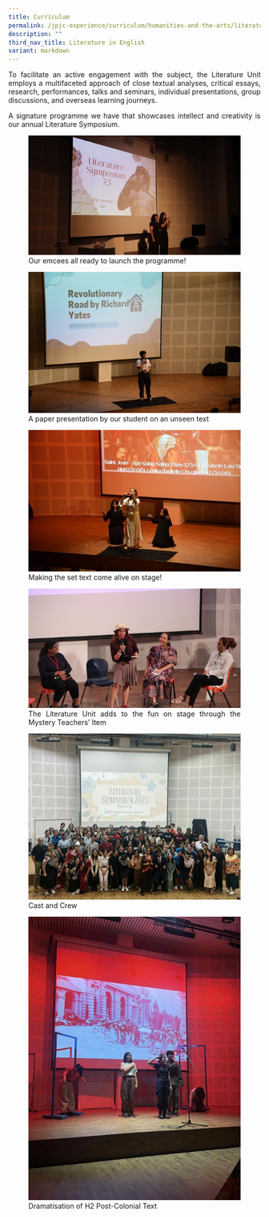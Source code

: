 ```yaml
---
title: Curriculum
permalink: /jpjc-experience/curriculum/humanities-and-the-arts/literature/curriculum/
description: ""
third_nav_title: Literature in English
variant: markdown
---
```

<div align="justify">
<p>To facilitate an active engagement with the subject, the Literature Unit employs a multifaceted approach of close textual analyses, critical essays, research, performances, talks and seminars, individual presentations, group discussions, and overseas learning journeys.</p>

<p>A signature programme we have that showcases intellect and creativity is our annual Literature Symposium.</p>

<figure>
<img src="/images/Curriculum/English%20Literature/lit1.jpg">
<figcaption>Our emcees all ready to launch the programme!</figcaption></figure>
<figure>
<img src="/images/Curriculum/English%20Literature/lit2.jpg">
<figcaption>A paper presentation by our student on an unseen text</figcaption></figure>
<figure>
<img src="/images/Curriculum/English%20Literature/lit3.jpg">
<figcaption>Making the set text come alive on stage!</figcaption></figure>
<figure>
<img src="/images/Curriculum/English%20Literature/lit4.jpg">
<figcaption>The Literature Unit adds to the fun on stage through the Mystery Teachers’ Item</figcaption></figure>
<figure>
<img src="/images/Curriculum/English%20Literature/lit5.jpg">
<figcaption>Cast and Crew</figcaption></figure>
<figure>
<img src="/images/Curriculum/English%20Literature/lit6.jpg">
<figcaption>Dramatisation of H2 Post-Colonial Text</figcaption></figure>
	
	
	
	
</div>